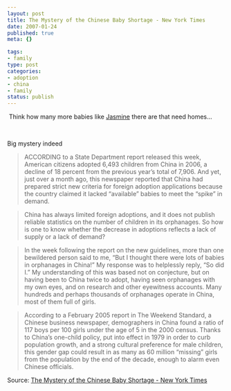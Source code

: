 ```yaml
---
layout: post
title: The Mystery of the Chinese Baby Shortage - New York Times
date: 2007-01-24
published: true
meta: {}

tags:
- family
type: post
categories:
- adoption
- china
- family
status: publish
---
```



 Think how many more babies like [Jasmine](http://www.andyeick.com/gallery.aspx?tag=jasmine) there are that need homes...



 



Big mystery indeed

> ACCORDING to a State Department report released this week, American citizens adopted 6,493 children from China in 2006, a decline of 18 percent from the previous year’s total of 7,906. And yet, just over a month ago, this newspaper reported that China had prepared strict new criteria for foreign adoption applications because the country claimed it lacked “available” babies to meet the “spike” in demand.

> China has always limited foreign adoptions, and it does not publish reliable statistics on the number of children in its orphanages. So how is one to know whether the decrease in adoptions reflects a lack of supply or a lack of demand?

> In the week following the report on the new guidelines, more than one bewildered person said to me, “But I thought there were lots of babies in orphanages in China!” My response was to helplessly reply, “So did I.” My understanding of this was based not on conjecture, but on having been to China twice to adopt, having seen orphanages with my own eyes, and on research and other eyewitness accounts. Many hundreds and perhaps thousands of orphanages operate in China, most of them full of girls.

> According to a February 2005 report in The Weekend Standard, a Chinese business newspaper, demographers in China found a ratio of 117 boys per 100 girls under the age of 5 in the 2000 census. Thanks to China’s one-child policy, put into effect in 1979 in order to curb population growth, and a strong cultural preference for male children, this gender gap could result in as many as 60 million “missing” girls from the population by the end of the decade, enough to alarm even Chinese officials.

Source: [The Mystery of the Chinese Baby Shortage - New York Times](http://www.nytimes.com/2007/01/23/opinion/23russell.html?ex=1327208400&en=92c067c07351c086&ei=5090&partner=rssuserland&emc=rss)

